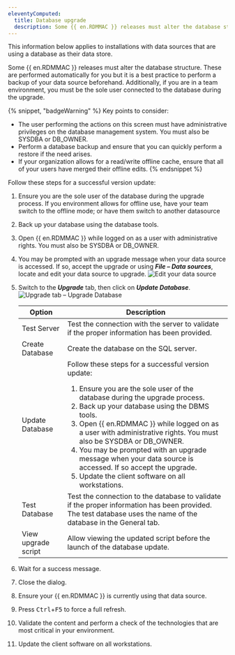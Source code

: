 ```yaml
---
eleventyComputed:
  title: Database upgrade
  description: Some {{ en.RDMMAC }} releases must alter the database structure. These are performed automatically for you but it is a best practice to perform a backup of your data source beforehand.
---
```

This information below applies to installations with data sources that are using a database as their data store.

Some {{ en.RDMMAC }} releases must alter the database structure. These are performed automatically for you but it is a best practice to perform a backup of your data source beforehand. Additionally, if you are in a team environment, you must be the sole user connected to the database during the upgrade.

{% snippet, "badgeWarning" %}
Key points to consider:
* The user performing the actions on this screen must have administrative privileges on the database management system. You must also be SYSDBA or DB_OWNER.
* Perform a database backup and ensure that you can quickly perform a restore if the need arises.
* If your organization allows for a read/write offline cache, ensure that all of your users have merged their offline edits.
{% endsnippet %}

Follow these steps for a successful version update:

1. Ensure you are the sole user of the database during the upgrade process. If you environment allows for offline use, have your team switch to the offline mode; or have them switch to another datasource
1. Back up your database using the database tools.
1. Open {{ en.RDMMAC }} while logged on as a user with administrative rights. You must also be SYSDBA or DB_OWNER.
1. You may be prompted with an upgrade message when your data source is accessed. If so, accept the upgrade or using ***File – Data sources***, locate and edit your data source to upgrade.
![Edit your data source](https://cdnweb.devolutions.net/docs/docs_en_rdm_mac_clip11015.png)
1. Switch to the ***Upgrade*** tab, then click on ***Update Database***.
![Upgrade tab – Upgrade Database](https://cdnweb.devolutions.net/docs/docs_en_rdm_mac_clip11016.png)

   | Option              | Description                                                                                  |
   |---------------------|----------------------------------------------------------------------------------------------|
   | Test Server         | Test the connection with the server to validate if the proper information has been provided. |
   | Create Database     | Create the database on the SQL server.                                                       |
   | Update Database     | Follow these steps for a successful version update: <ol><li>Ensure you are the sole user of the database during the upgrade process.</li><li>Back up your database using the DBMS tools.</li><li>Open {{ en.RDMMAC }} while logged on as a user with administrative rights. You must also be SYSDBA or DB_OWNER.</li><li>You may be prompted with an upgrade message when your data source is accessed. If so accept the upgrade.</li><li>Update the client software on all workstations.</li></ol> |
   | Test Database       | Test the connection to the database to validate if the proper information has been provided. The test database uses the name of the database in the General tab. |
   | View upgrade script | Allow viewing the updated script before the launch of the database update.                   |

1. Wait for a success message.
1. Close the dialog.
1. Ensure your {{ en.RDMMAC }} is currently using that data source.
1. Press <kbd>Ctrl</kbd>+<kbd>F5</kbd> to force a full refresh.
1. Validate the content and perform a check of the technologies that are most critical in your environment.
1. Update the client software on all workstations.